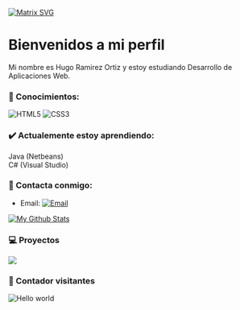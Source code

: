 [![Matrix SVG](https://raw.githubusercontent.com/rodrigograca31/rodrigograca31/master/matrix.svg)](https://www.youtube.com/watch?v=SDkAGkd4NLc)

# Bienvenidos a mi perfil
Mi nombre es Hugo Ramirez Ortiz y estoy estudiando Desarrollo de Aplicaciones Web.

### 🔭 Conocimientos:
![HTML5](https://img.shields.io/badge/-HTML5-E34F26?style=flat-square&logo=html5&logoColor=white&link=)
![CSS3](https://img.shields.io/badge/-CSS3-1572B6?style=flat-square&logo=css3&link=)

### ✔️ Actualemente estoy aprendiendo:
Java (Netbeans)  
C# (Visual Studio)
  
### 📧 Contacta conmigo:
- Email: [![Email](https://img.shields.io/badge/huramsim@gmail.com-D14836?style=flat-square&logo=gmail&logoColor=white)](mailto:huramsim@gmail.com)

[![My Github Stats](https://github-readme-stats.vercel.app/api?username=hugoram03&show_icons=true&title_color=fff&icon_color=79ff97&text_color=9f9f9f&bg_color=151515)](https://github.com/hugoram03)

### 💻 Proyectos

<p align="left">
  <a href="https://github.com/hugoram03/Programacion">
    <img align="center" src="https://github-readme-stats.vercel.app/api/pin/?username=hugoram03&repo=Programacion"/>
  </a>
</p>

### 👀 Contador visitantes

<img src="https://profile-counter.glitch.me/hugoram03/count.svg" alt="Hello world" />


